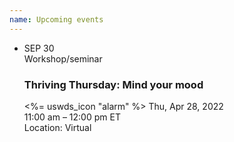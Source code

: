 ```yaml
---
name: Upcoming events
---
```


<ul class="usa-collection">
<li class="usa-collection__item usa-collection__item--no-border">
<div class="usa-collection__calendar-date">
<time datetime="2020-09-30T12:00:00+01:00">
<span class="usa-collection__calendar-date-month">SEP</span>
<span class="usa-collection__calendar-date-day">30</span>
</time>
</div>
<div class="usa-collection__body">
<span class="usa-tag">Workshop/seminar</span>
<h3 class="usa-collection__heading">
Thriving Thursday: Mind your mood
</h3>
<p class="usa-collection__description">
<%= uswds_icon "alarm" %>
Thu, Apr 28, 2022<br>
11:00 am – 12:00 pm ET<br>
Location: Virtual<br>
</p>
</div>
</li>
</ul>
